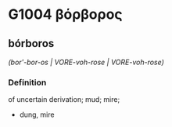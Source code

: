 # G1004 βόρβορος

## bórboros

_(bor'-bor-os | VORE-voh-rose | VORE-voh-rose)_

### Definition

of uncertain derivation; mud; mire; 

- dung, mire
